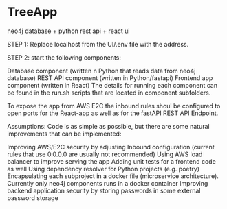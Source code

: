 # TreeApp
neo4j database + python rest api + react ui

STEP 1: Replace localhost from the UI/.env file with the address.

STEP 2: start the following components:

Database component (written n Python that reads data from neo4j database)
REST API component (written in Python/fastapi)
Frontend app component (written in React)
The details for running each component can be found in the run.sh scripts that are located in component subfolders.

To expose the app from AWS E2C the inbound rules shoul be configured to open ports for the React-app as well as for the fastAPI REST API Endpoint.

Assumptions: Code is as simple as possible, but there are some natural improvements that can be implemented:

Improving AWS/E2C security by adjusting Inbound configuration (current rules that use 0.0.0.0 are usually not recommended)
Using AWS load balancer to improve serving the app
Adding unit tests for a frontend code as well
Using dependency resolver for Python projects (e.g. poetry)
Encapsulating each subproject in a docker file (microservice architecture). Currently only neo4j components runs in a docker container
Improving backend application security by storing passwords in some external password storage
